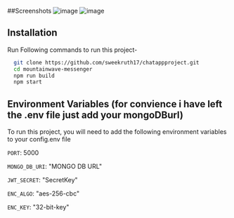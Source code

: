 ##Screenshots
![image](https://github.com/sweekruth17/chatappproject/assets/55882537/345f4b8a-9f03-4f4e-991d-dbade4b52f63)
![image](https://github.com/sweekruth17/chatappproject/assets/55882537/6de528b5-8384-48bf-b394-6152ffffcc74)

## Installation

Run Following commands to run this project-

```bash
  git clone https://github.com/sweekruth17/chatappproject.git
  cd mountainwave-messenger
  npm run build
  npm start
```


## Environment Variables (for convience i have left the .env file just add your mongoDBurl)

To run this project, you will need to add the following environment variables to your config.env file

`PORT`: 5000

`MONGO_DB_URI`: "MONGO DB URL"

`JWT_SECRET`: "SecretKey"

`ENC_ALGO`: "aes-256-cbc"

`ENC_KEY`: "32-bit-key"
